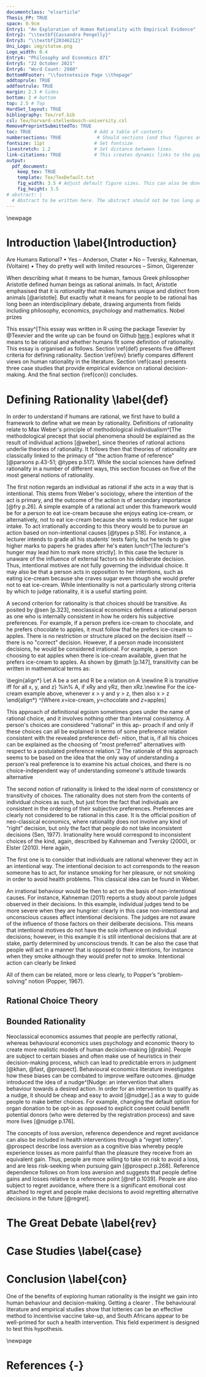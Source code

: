 ```yaml
---
documentclass: "elsarticle"
Thesis_FP: TRUE
space: 0.9cm
Entry1: "An Exploration of Human Rationality with Empirical Evidence"
Entry2: "\\textbf{Cassandra Pengelly}"
Entry3: "\\textbf{20346212}"
Uni_Logo: img/statue.png 
Logo_width: 0.4 
Entry4: "Philosophy and Economics 871"
Entry5: "22 October 2021"
Entry6: "Word Count: 2980"
BottomRFooter: "\\footnotesize Page \\thepage" 
addtoprule: TRUE
addfootrule: TRUE           
margin: 2.3 # Sides
bottom: 2 # bottom
top: 2.5 # Top
HardSet_layout: TRUE 
bibliography: Tex/ref.bib       
csl: Tex/harvard-stellenbosch-university.csl 
RemovePreprintSubmittedTo: TRUE
toc: TRUE                       # Add a table of contents
numbersections: TRUE             # Should sections (and thus figures and tables) be numbered?
fontsize: 11pt                  # Set fontsize
linestretch: 1.2                # Set distance between lines.
link-citations: TRUE            # This creates dynamic links to the papers in reference list.
output:
  pdf_document:
    keep_tex: TRUE
    template: Tex/TexDefault.txt
    fig_width: 3.5 # Adjust default figure sizes. This can also be done in the chunks of the text.
    fig_height: 3.5
# abstract: |
  # Abstract to be written here. The abstract should not be too long and should provide the reader with a good understanding what you are writing about. Academic papers are not like novels where you keep the reader in suspense. To be effective in getting others to read your paper, be as open and concise about your findings here as possible. Ideally, upon reading your abstract, the reader should feel he / she must read your paper in entirety.
---
```



<!-- ############################## -->
<!-- # Start Writing here: -->
<!-- ############################## -->
\newpage

# Introduction \label{Introduction} 


Are Humans Rational? • Yes – Anderson, Chater • No – Tversky, Kahneman, (Voltaire) • They do pretty well with limited resources – Simon, Gigerenzer

When describing what it means to be human, famous Greek philosopher Aristotle defined human beings as rational animals. In fact, Aristotle emphasised that it is _rationality_ that makes humans unique and distinct from animals [@aristotle]. But exactly what it means for people to be rational has long been an interdisciplinary debate, drawing arguments from fields including philosophy, economics, psychology and mathematics. Nobel prizes

This essay^[This essay was written in R using the package Texevier by @Texevier and the write up can be found on Github [here](https://github.com/cass-code/Phil_essay).] explores what it means to be rational and whether humans fit some definition of rationality. This essay is organised as follows. Section \ref{def} presents five different criteria for defining rationality. Section \ref{rev} briefly compares different views on human rationality in the literature. Section \ref{case} presents three case studies that provide empirical evidence on rational decision-making. And the final section (\ref{con}) concludes. 

# Defining Rationality  \label{def} 

In order to understand if humans are rational, we first have to build a framework to define what we mean by rationality. Definitions of rationality relate to Max Weber's principle of methodological individualism^[The methodological precept that social phenomena should be explained as the result of individual actions [@weber], since theories of rational actions underlie theories of rationality. It follows then that theories of rationality are classically linked to the primacy of "the action frame of reference" [@parsons p.43-51; @types p.517]. While the social sciences have defined rationality in a number of different ways, this section focuses on five of the most general notions of rationality.

The first notion regards an individual as rational if she acts in a way that is intentional. This stems from Weber's sociology, where the intention of the act is primary, and the outcome of the action is of secondary importance [@fry p.26]. A simple example of a rational act under this framework would be for a person to eat ice-cream because she enjoys eating ice-cream, or alternatively, not to eat ice-cream because she wants to reduce her sugar intake. To act irrationally according to this theory would be to pursue an action based on non-intentional causes [@types p.518]. For instance, a lecturer intends to grade all his students' tests fairly, but he tends to give higher marks to papers he grades after he's eaten lunch^[The lecturer's hunger may lead him to mark more strictly]. In this case the lecturer is unaware of the influence of external factors on his deliberate decision. Thus, intentional motives are not fully governing the individual choice. It may also be that a person acts in opposition to her intentions, such as eating ice-cream because she craves sugar even though she would prefer not to eat ice-cream. While intentionality is not a particularly strong criteria by which to judge rationality, it is a useful starting point.

A second criterion for rationality is that choices should be transitive. As posited by @sen [p.323], neoclassical economics defines a rational person as one who is internally consistent in how he orders his subjective preferences. For example, if a person prefers ice-cream to chocolate, and he prefers chocolate to apples, it must follow that he prefers ice-cream to apples. There is no restriction or structure placed on the decision itself -- there is no "correct" decision. However, if a person made inconsistent decisions, he would be considered irrational. For example, a person choosing to eat apples when there is ice-cream available, given that he prefers ice-cream to apples. As shown by @math [p.147], transitivity can be written in mathematical terms as: 

\begin{align*}
Let A be a set and R be a relation on A \newline
R is transitive iff for all x, y, and z} %in% A, if xRy and yRz, then xRz.\newline
For the ice-cream example above, whenever x > y and y > z, then also x > z
\end{align*} ^[Where $x=$ice-cream, $y$=chocolate and $z$=apples]


This approach of definitional egoism sometimes goes under the name of rational choice, and it involves nothing other than internal consistency. A person's choices are considered "rational" in this ap- proach if and only if these choices can all be explained in terms of some preference relation consistent with the revealed preference defi- nition, that is, if all his choices can be explained as the choosing of "most preferred" alternatives with respect to a postulated preference relation.'2 The rationale of this approach seems to be based on the idea that the only way of understanding a person's real preference is to examine his actual choices, and there is no choice-independent way of understanding someone's attitude towards alternative



The second notion of rationality is linked to the ideal norm of consistency
or transitivity of choices. The rationality does not stem from the contents of
individual choices as such, but just from the fact that individuals are consistent
in the ordering of their subjective preferences. Preferences are clearly not
considered to be rational in this case. It is the official position of neo-classical
economics, where rationality does not involve any kind of “right” decision,
but only the fact that people do not take inconsistent decisions (Sen, 1977).
Irrationality here would correspond to inconsistent choices of the kind, again,
described by Kahneman and Tversky (2000), or Elster (2010). Here again,






The first one is to consider that individuals are rational whenever they act
in an intentional way. The intentional decision to act corresponds to the reason
someone has to act, for instance smoking for her pleasure, or not smoking in
order to avoid health problems. This classical idea can be found in Weber.

An irrational behaviour would be then to act on the basis of non-intentional
causes. For instance, Kahneman (2011) reports a study about parole
judges observed in their decisions. In this example, individual judges tend to
be more severe when they are hungrier: clearly in this case non-intentional
and unconscious causes affect intentional decisions. The judges are not aware
of the influence of those factors on their deliberate decisions. This means that
intentional motives do not have the sole influence on individual decisions;
however, in this example it is still intentional decisions that are at stake, partly
determined by unconscious trends. It can be also the case that people will act
in a manner that is opposed to their intentions, for instance when they smoke
although they would prefer not to smoke.
Intentional action can clearly be linked


All of them can be related, more or less clearly, to Popper’s “problem-solving”
notion (Popper, 1967).


## Rational Choice Theory 

## Bounded Rationality

 Neoclassical economics assumes that people are perfectly rational, whereas behavioural economics uses psychology and economic theory to create more realistic models of human decision-making [@rabin]. People are subject to certain biases and often make use of heuristics in their decision-making process, which can lead to predictable errors in judgment [@khan, @fast, @prospect]. Behavioural economics literature investigates how these biases can be combated to improve welfare outcomes. @nudge introduced the idea of a nudge^[Nudge: an intervention that alters behaviour towards a desired action. In order for an intervention to qualify as a nudge, it should be cheap and easy to avoid [@nudge].] as a way to guide people to make better choices. For example, changing the default option for organ donation to be opt-in as opposed to explicit consent could benefit potential donors (who were deterred by the registration process) and save more lives [@nudge p.176].


The concepts of loss aversion, reference dependence and regret avoidance can also be included in health interventions through a "regret lottery". @prospect describe loss aversion as a cognitive bias whereby people experience losses as more painful than the pleasure they receive from an equivalent gain. Thus, people are more willing to take on risk to avoid a loss, and are less risk-seeking when pursuing gain [@prospect p.268]. Reference dependence follows on from loss aversion and suggests that people define gains and losses relative to a reference point [@ref p.1039]. People are also subject to regret avoidance, where there is a significant emotional cost attached to regret and people make decisions to avoid regretting alternative decisions in the future [@regret]. 



# The Great Debate \label{rev}

# Case Studies \label{case} 









# Conclusion \label{con}
One of the benefits of exploring human rationality is the insight we gain into human behaviour and decision-making. Getting a clearer .
The behavioural literature and empirical studies show that lotteries can be an effective method to incentivise vaccine take-up, and South Africans appear to be well-primed for such a health intervention. This field experiment is designed to test this hypothesis.


\newpage

# References {-}

<div id="refs"></div>





